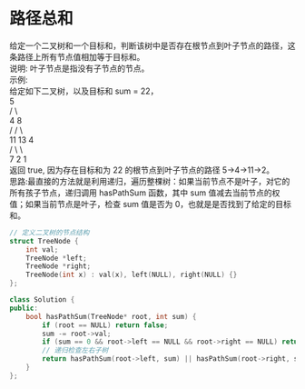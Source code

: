 # 路径总和
给定一个二叉树和一个目标和，判断该树中是否存在根节点到叶子节点的路径，这条路径上所有节点值相加等于目标和。<br>
说明: 叶子节点是指没有子节点的节点。<br>
示例: <br>
给定如下二叉树，以及目标和 sum = 22，<br>
              5  <br>
             / \  <br>
            4   8  <br>
           /   / \ <br>
          11  13  4 <br>
         /  \      \ <br>
        7    2      1 <br>
返回 true, 因为存在目标和为 22 的根节点到叶子节点的路径 5->4->11->2。<br>
思路:最直接的方法就是利用递归，遍历整棵树：如果当前节点不是叶子，对它的所有孩子节点，递归调用 hasPathSum 函数，其中 sum 值减去当前节点的权值；如果当前节点是叶子，检查 sum 值是否为 0，也就是是否找到了给定的目标和。<br>
```cpp
// 定义二叉树的节点结构
struct TreeNode {
    int val;
    TreeNode *left;
    TreeNode *right;
    TreeNode(int x) : val(x), left(NULL), right(NULL) {}
};

class Solution {
public:
    bool hasPathSum(TreeNode* root, int sum) {
        if (root == NULL) return false;
        sum -= root->val;
        if (sum == 0 && root->left == NULL && root->right == NULL) return true; // 叶子节点且和为0
        // 递归检查左右子树
        return hasPathSum(root->left, sum) || hasPathSum(root->right, sum);
    }
};
```
